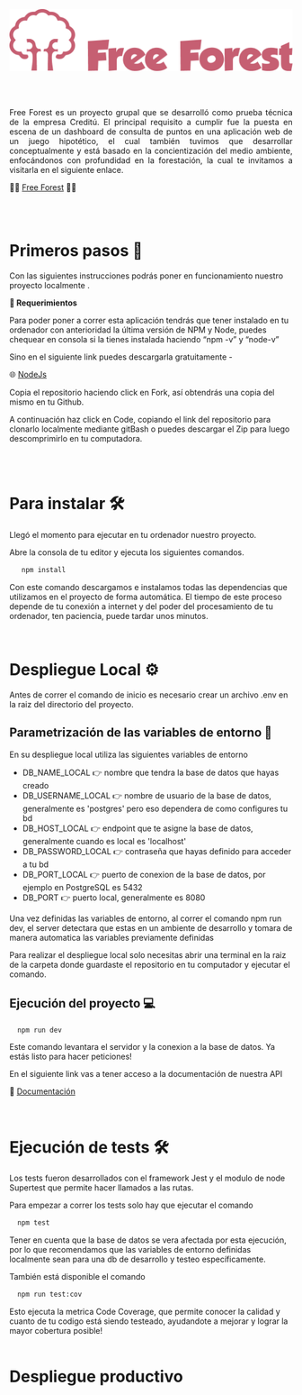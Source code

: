 ![FreeForest](/assets/home_logo.png)

<br>
<br>

<p align="justify"> Free Forest es un proyecto grupal que se desarrolló como prueba técnica de la empresa Creditú. El principal requisito a cumplir fue la puesta en escena de un dashboard de consulta de puntos en una aplicación web de un juego hipotético, el cual también tuvimos que desarrollar conceptualmente y está basado en la concientización del medio ambiente, enfocándonos con profundidad en la forestación, la cual te invitamos a visitarla en el siguiente enlace. </p>  

🌲🌲 [Free Forest](https://delosandes.xyz) 🌲🌲

<br>
<br>
<h1> Primeros pasos 🚀 </h1>

Con las siguientes instrucciones podrás poner en funcionamiento nuestro proyecto localmente .

**📑    Requerimientos**

Para poder poner a correr esta aplicación tendrás que tener instalado en tu ordenador con anterioridad la última versión de NPM y Node, puedes chequear en consola si la tienes instalada haciendo “npm -v” y “node-v”

Sino en el siguiente link puedes descargarla gratuitamente - 

🌐  [NodeJs](https://nodejs.org/es/download/)

Copia el repositorio haciendo click en Fork, así obtendrás una copia del mismo en tu Github.



A continuación haz click en Code, copiando el link del repositorio para clonarlo localmente mediante gitBash o puedes descargar el Zip para luego descomprimirlo en tu computadora.



<br>
<br>
<h1>Para instalar 🛠 </h1>

Llegó el momento para ejecutar en tu ordenador nuestro proyecto.

Abre la consola de tu editor y ejecuta los siguientes comandos.
```sh
   npm install
```

Con este comando descargamos e instalamos todas las dependencias que utilizamos en el proyecto de forma automática. El tiempo de este proceso depende de tu conexión a internet y del poder del procesamiento de tu ordenador, ten paciencia, puede tardar unos minutos.

<br>

<h1>Despliegue Local ⚙️ </h1>

Antes de correr el comando de inicio es necesario crear un archivo .env en la raiz del directorio del proyecto. 

<h2>Parametrización de las variables de entorno 📄 </h2>

En su despliegue local utiliza las siguientes variables de entorno

- DB_NAME_LOCAL  👉 nombre que tendra la base de datos que hayas creado
- DB_USERNAME_LOCAL 👉 nombre de usuario de la base de datos, generalmente es 'postgres' pero eso dependera de como configures tu bd
- DB_HOST_LOCAL     👉 endpoint que te asigne la base de datos, generalmente cuando es local es 'localhost'
- DB_PASSWORD_LOCAL 👉 contraseña que hayas definido para acceder a tu bd
- DB_PORT_LOCAL     👉 puerto de conexion de la base de datos, por ejemplo en PostgreSQL es 5432
- DB_PORT 👉 puerto local, generalmente es 8080

Una vez definidas las variables de entorno, al correr el comando npm run dev, el server detectara que estas en un ambiente de desarrollo y tomara de manera automatica las variables previamente definidas

Para realizar el despliegue local solo necesitas abrir una terminal en la raiz de la carpeta donde guardaste el repositorio en tu computador y ejecutar el comando.

<h2>Ejecución  del proyecto 💻</h2>

```sh
  npm run dev
```

Este comando levantara el servidor y la conexion a la base de datos. Ya estás listo para hacer peticiones!

En el siguiente link vas a tener acceso a la documentación de nuestra API

📄 [Documentación](https://documenter.getpostman.com/view/20723185/VVkMWArr)

<br>

<h1> Ejecución de tests 🛠</h1> 
Los tests fueron desarrollados con el framework Jest y el modulo de node Supertest que permite hacer llamados a las rutas. 

Para empezar a correr los tests solo hay que ejecutar el comando 
```sh
  npm test
```
Tener en cuenta que la base de datos se vera afectada por esta ejecución, por lo que recomendamos que las variables de entorno definidas localmente sean para una db de desarrollo y testeo específicamente.

También está disponible el comando
```sh
  npm run test:cov
```
Esto ejecuta la metrica Code Coverage, que permite conocer la calidad y cuanto de tu codigo está siendo testeado, ayudandote a mejorar y lograr la mayor cobertura posible!
<br>
<br>
<h1> Despliegue productivo </h1>
